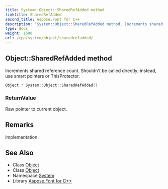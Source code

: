 ```yaml
---
title: System::Object::SharedRefAdded method
linktitle: SharedRefAdded
second_title: Aspose.Font for C++
description: 'System::Object::SharedRefAdded method. Increments shared reference count. Shouldn''t be called directly; instead, use smart pointers or ThisProtector in C++.'
type: docs
weight: 1600
url: /cpp/system/object/sharedrefadded/
---
```

## Object::SharedRefAdded method


Increments shared reference count. Shouldn't be called directly; instead, use smart pointers or ThisProtector.

```cpp
Object * System::Object::SharedRefAdded()
```


### ReturnValue

Raw pointer to current object.
## Remarks


Implementation.

## See Also

* Class [Object](../)
* Class [Object](../)
* Namespace [System](../../)
* Library [Aspose.Font for C++](../../../)
